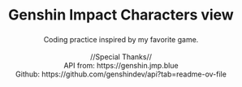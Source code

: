 <h1 align="center">Genshin Impact Characters view</h1>

###

<p align="center">Coding practice inspired by my favorite game.<br><br>//Special Thanks//<br>API from:  https://genshin.jmp.blue<br>Github: https://github.com/genshindev/api?tab=readme-ov-file</p>

###
